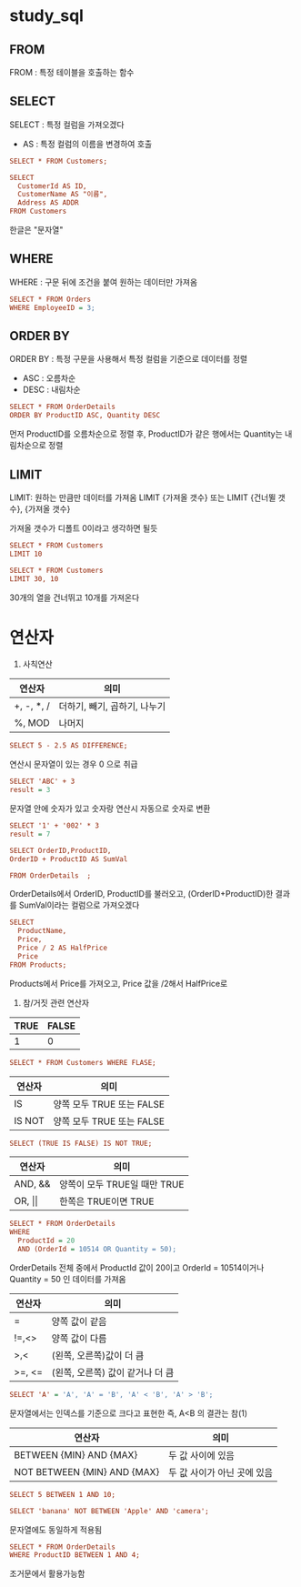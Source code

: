# study_sql


## FROM
FROM : 특정 테이블을 호출하는 함수
## SELECT
SELECT : 특정 컬럼을 가져오겠다
- AS : 특정 컬럼의 이름을 변경하여 호출

~~~Ini
SELECT * FROM Customers;
~~~

~~~Ini
SELECT
  CustomerId AS ID,
  CustomerName AS "이름",
  Address AS ADDR
FROM Customers
~~~
한글은 "문자열"

## WHERE
WHERE : 구문 뒤에 조건을 붙여 원하는 데이터만 가져옴
~~~Ini
SELECT * FROM Orders
WHERE EmployeeID = 3;
~~~

## ORDER BY
ORDER BY : 특정 구문을 사용해서 특정 컬럼을 기준으로 데이터를 정렬
- ASC : 오름차순
- DESC : 내림차순

~~~Ini
SELECT * FROM OrderDetails
ORDER BY ProductID ASC, Quantity DESC
~~~
먼저 ProductID를 오름차순으로 정렬 후,
ProductID가 같은 행에서는 Quantity는 내림차순으로 정렬

## LIMIT
LIMIT: 원하는 만큼만 데이터를 가져옴
LIMIT {가져올 갯수} 또는 LIMIT {건너뛸 갯수}, {가져올 갯수}

가져올 갯수가 디폴트 0이라고 생각하면 될듯

~~~Ini
SELECT * FROM Customers
LIMIT 10
~~~
~~~Ini
SELECT * FROM Customers
LIMIT 30, 10
~~~
30개의 열을 건너뛰고 10개를 가져온다


# 연산자
1. 사칙연산

|연산자|의미|
|---|---|
|+, -, \*, / |더하기, 빼기, 곱하기, 나누기|
|%, MOD|나머지|
~~~Ini
SELECT 5 - 2.5 AS DIFFERENCE;
~~~
연산시 문자열이 있는 경우 0 으로 취급

~~~Ini
SELECT 'ABC' + 3
result = 3
~~~
문자열 안에 숫자가 있고 숫자랑 연산시 자동으로 숫자로 변환
~~~Ini
SELECT '1' + '002' * 3
result = 7
~~~
~~~Ini
SELECT OrderID,ProductID, 
OrderID + ProductID AS SumVal

FROM OrderDetails  ;
~~~
OrderDetails에서 OrderID, ProductID를 불러오고,
(OrderID+ProductID)한 결과를 SumVal이라는 컬럼으로 가져오겠다

~~~Ini
SELECT
  ProductName,
  Price,
  Price / 2 AS HalfPrice
  Price
FROM Products;
~~~
Products에서 Price를 가져오고,
Price 값을 /2해서 HalfPrice로 
1. 참/거짓 관련 연산자

|TRUE|FALSE|
|---|---|
|1|0|

~~~Ini
SELECT * FROM Customers WHERE FLASE;
~~~

|연산자|의미|
|---|---|
|IS| 양쪽 모두 TRUE 또는 FALSE|
|IS NOT| 양쪽 모두 TRUE 또는 FALSE|

~~~Ini
SELECT (TRUE IS FALSE) IS NOT TRUE;
~~~

|연산자|의미|
|---|---|
|AND, &&|양쪽이 모두 TRUE일 때만 TRUE|
|OR, \|\||한쪽은 TRUE이면 TRUE|

~~~Ini
SELECT * FROM OrderDetails
WHERE
  ProductId = 20
  AND (OrderId = 10514 OR Quantity = 50);
~~~

OrderDetails 전체 중에서 ProductId 값이 20이고 OrderId = 10514이거나  Quantity = 50 인 데이터를 가져옴



|연산자|의미|
|---|---|
|=|양쪽 값이 같음|
|!=,<>|양쪽 값이 다름|
|>,<| (왼쪽, 오른쪽)값이 더 큼|
|>=, <=| (왼쪽, 오른쪽) 값이 같거나 더 큼|

~~~Ini
SELECT 'A' = 'A', 'A' = 'B', 'A' < 'B', 'A' > 'B';
~~~
문자열에서는 인덱스를 기준으로 크다고 표현한
즉, A<B 의 결관는 참(1)

|연산자|의미|
|---|---|
|BETWEEN {MIN} AND {MAX}|두 값 사이에 있음|
|NOT BETWEEN {MIN} AND {MAX}|두 값 사이가 아닌 곳에 있음|

~~~Ini
SELECT 5 BETWEEN 1 AND 10;
~~~

~~~Ini
SELECT 'banana' NOT BETWEEN 'Apple' AND 'camera';
~~~
문자열에도 동일하게 적용됨



~~~Ini
SELECT * FROM OrderDetails
WHERE ProductID BETWEEN 1 AND 4;
~~~
조거문에서 활용가능함

